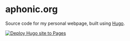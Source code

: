 # aphonic.org
Source code for my personal webpage, built using [Hugo](https://gohugo.io/).

[![Deploy Hugo site to Pages](https://github.com/aspidites/aphonic.org/actions/workflows/pages.yml/badge.svg)](https://github.com/aspidites/aphonic.org/actions/workflows/pages.yml)
